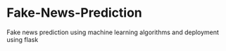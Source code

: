# Fake-News-Prediction
Fake news prediction using machine learning algorithms and deployment using flask
